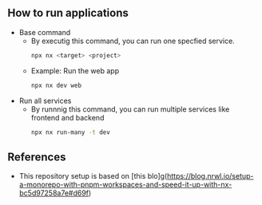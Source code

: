 ## How to run applications
- Base command
  - By executig this command, you can run one specfied service.
    ```bash
    npx nx <target> <project>
    ```
  - Example: Run the web app
    ```bash
    npx nx dev web
    ```
- Run all services
  - By runnnig this command, you can run multiple services like frontend and backend
    ```bash
    npx nx run-many -t dev
    ```

## References
- This repository setup is based on [this blo]g(https://blog.nrwl.io/setup-a-monorepo-with-pnpm-workspaces-and-speed-it-up-with-nx-bc5d97258a7e#d69f)
